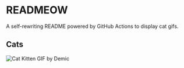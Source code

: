 # READMEOW

A self-rewriting README powered by GitHub Actions to display cat gifs.

## Cats

![Cat Kitten GIF by Demic](https://media4.giphy.com/media/3oriO0OEd9QIDdllqo/200.gif?cid=9acd02daxcaglfkaswtd9uuwxzrwc7x8in2atcj9wrnjntqi&ep=v1_gifs_search&rid=200.gif&ct=g)
